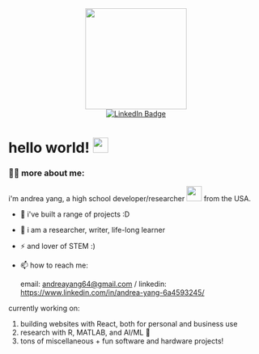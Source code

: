 <div id="header" align="center">
  <img src="https://i.pinimg.com/originals/4d/63/56/4d6356ad9c0e204f0585c3268c6f5c29.gif" width="200"/>
</div>
<div id="badges" align="center">
  <a href="https://www.linkedin.com/in/andrea-yang-6a4593245/">
    <img src="https://img.shields.io/badge/LinkedIn-blue?style=for-the-badge&logo=linkedin&logoColor=white" alt="LinkedIn Badge"/>
  </a>
</div>
<h1>
  hello world!
  <img src="https://media.giphy.com/media/hvRJCLFzcasrR4ia7z/giphy.gif" width="30px"/>
  <div align="center">
</div>

### :woman_technologist: more about me:
i'm andrea yang, a high school developer/researcher <img src="https://i.pinimg.com/originals/6a/16/3e/6a163ebe5227c2216ad440b7dcc2985d.gif" width="30"> from the USA.
- :telescope: i've built a range of projects :D

- :seedling: i am a researcher, writer, life-long learner

- :zap: and lover of STEM :) 

- :mailbox: how to reach me:
  
  email: andreayang64@gmail.com / linkedin: https://www.linkedin.com/in/andrea-yang-6a4593245/
  
 currently working on:
 1. building websites with React, both for personal and business use
 2. research with R, MATLAB, and AI/ML 🔬
 3. tons of miscellaneous + fun software and hardware projects!
